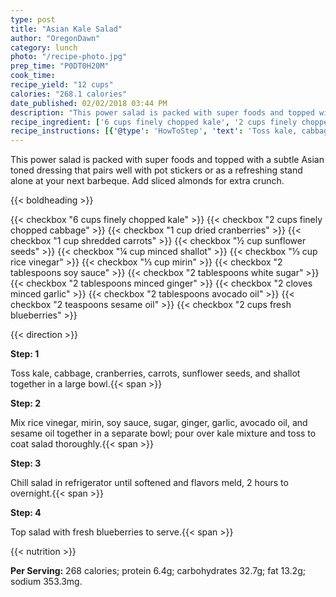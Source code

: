 ```yaml
---
type: post
title: "Asian Kale Salad"
author: "OregonDawn"
category: lunch
photo: "/recipe-photo.jpg"
prep_time: "P0DT0H20M"
cook_time: 
recipe_yield: "12 cups"
calories: "268.1 calories"
date_published: 02/02/2018 03:44 PM
description: "This power salad is packed with super foods and topped with a subtle Asian toned dressing that pairs well with pot stickers or as a refreshing stand alone at your next barbeque. Add sliced almonds for extra crunch."
recipe_ingredient: ['6 cups finely chopped kale', '2 cups finely chopped cabbage', '1 cup dried cranberries', '1 cup shredded carrots', '½ cup sunflower seeds', '¼ cup minced shallot', '⅓ cup rice vinegar', '⅓ cup mirin', '2 tablespoons soy sauce', '2 tablespoons white sugar', '2 tablespoons minced ginger', '2 cloves minced garlic', '2 tablespoons avocado oil', '2 teaspoons sesame oil', '2 cups fresh blueberries']
recipe_instructions: [{'@type': 'HowToStep', 'text': 'Toss kale, cabbage, cranberries, carrots, sunflower seeds, and shallot together in a large bowl.\n'}, {'@type': 'HowToStep', 'text': 'Mix rice vinegar, mirin, soy sauce, sugar, ginger, garlic, avocado oil, and sesame oil together in a separate bowl; pour over kale mixture and toss to coat salad thoroughly.\n'}, {'@type': 'HowToStep', 'text': 'Chill salad in refrigerator until softened and flavors meld, 2 hours to overnight.\n'}, {'@type': 'HowToStep', 'text': 'Top salad with fresh blueberries to serve.\n'}]
---
```


This power salad is packed with super foods and topped with a subtle Asian toned dressing that pairs well with pot stickers or as a refreshing stand alone at your next barbeque. Add sliced almonds for extra crunch. 

{{< boldheading >}}

{{< checkbox "6 cups finely chopped kale" >}}
{{< checkbox "2 cups finely chopped cabbage" >}}
{{< checkbox "1 cup dried cranberries" >}}
{{< checkbox "1 cup shredded carrots" >}}
{{< checkbox "½ cup sunflower seeds" >}}
{{< checkbox "¼ cup minced shallot" >}}
{{< checkbox "⅓ cup rice vinegar" >}}
{{< checkbox "⅓ cup mirin" >}}
{{< checkbox "2 tablespoons soy sauce" >}}
{{< checkbox "2 tablespoons white sugar" >}}
{{< checkbox "2 tablespoons minced ginger" >}}
{{< checkbox "2 cloves minced garlic" >}}
{{< checkbox "2 tablespoons avocado oil" >}}
{{< checkbox "2 teaspoons sesame oil" >}}
{{< checkbox "2 cups fresh blueberries" >}}


{{< direction >}}

**Step: 1**

Toss kale, cabbage, cranberries, carrots, sunflower seeds, and shallot together in a large bowl.{{< span >}}

**Step: 2**

Mix rice vinegar, mirin, soy sauce, sugar, ginger, garlic, avocado oil, and sesame oil together in a separate bowl; pour over kale mixture and toss to coat salad thoroughly.{{< span >}}

**Step: 3**

Chill salad in refrigerator until softened and flavors meld, 2 hours to overnight.{{< span >}}

**Step: 4**

Top salad with fresh blueberries to serve.{{< span >}}

{{< nutrition >}}

**Per Serving:** 268 calories; protein 6.4g; carbohydrates 32.7g; fat 13.2g; sodium 353.3mg.